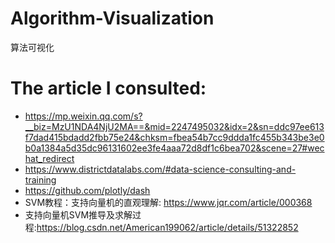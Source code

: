 # Algorithm-Visualization
算法可视化

# The article I consulted:
- https://mp.weixin.qq.com/s?__biz=MzU1NDA4NjU2MA==&mid=2247495032&idx=2&sn=ddc97ee613f7dad415bdadd2fbb75e24&chksm=fbea54b7cc9ddda1fc455b343be3e0b0a1384a5d35dc96131602ee3fe4aaa72d8df1c6bea702&scene=27#wechat_redirect
- https://www.districtdatalabs.com/#data-science-consulting-and-training
- https://github.com/plotly/dash
- SVM教程：支持向量机的直观理解: https://www.jqr.com/article/000368
- 支持向量机SVM推导及求解过程:https://blog.csdn.net/American199062/article/details/51322852